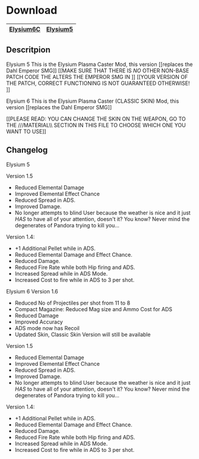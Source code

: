 # Download
[Elysium6C](https://github.com/BLCM/BLCMods/blob/master/Borderlands%202%20mods/CMD_Obvious/Elysium6C.txt) | [Elysium5](https://github.com/BLCM/BLCMods/blob/master/Borderlands%202%20mods/CMD_Obvious/Elysium5.txt) |
----|----|

## Descritpion
Elysium 5
This is the Elysium Plasma Caster Mod, this version [[replaces the Dahl Emperor SMG]] 
[[MAKE SURE THAT THERE IS *NO* OTHER NON-BASE PATCH CODE THE ALTERS THE EMPEROR SMG IN ]] 
[[YOUR VERSION OF THE PATCH, CORRECT FUNCTIONING IS NOT GUARANTEED OTHERWISE!          ]]

Elysium 6
This is the Elysium Plasma Caster (CLASSIC SKIN) Mod, this version [[replaces the Dahl Emperor SMG]] 

[[PLEASE READ: YOU CAN CHANGE THE SKIN ON THE WEAPON, GO TO THE ///MATERIAL\\\ SECTION IN THIS FILE TO CHOOSE WHICH ONE YOU WANT TO USE]]



## Changelog
Elysium 5

Version 1.5
- Reduced Elemental Damage
- Improved Elemental Effect Chance
- Reduced Spread in ADS.
- Improved Damage.
- No longer attempts to blind User because the weather is nice and it just *HAS* to have all of your attention, doesn't it? You know? Never mind the degenerates of Pandora
trying to kill you... 

Version 1.4:
- +1 Additional Pellet while in ADS.
- Reduced Elemental Damage and Effect Chance.
- Reduced Damage.
- Reduced Fire Rate while both Hip firing and ADS.
- Increased Spread while in ADS Mode.
- Increased Cost to fire while in ADS to 3 per shot.

Elysium 6
Version 1.6
- Reduced No of Projectiles per shot from 11 to 8
- Compact Magazine: Reduced Mag size and Ammo Cost for ADS
- Reduced Damage 
- Improved Accuracy
- ADS mode now has Recoil 
- Updated Skin, Classic Skin Version will still be available

Version 1.5
- Reduced Elemental Damage
- Improved Elemental Effect Chance
- Reduced Spread in ADS.
- Improved Damage.
- No longer attempts to blind User because the weather is nice and it just *HAS* to have all of your attention, doesn't it? You know? Never mind the degenerates of Pandora
trying to kill you... 

Version 1.4:
- +1 Additional Pellet while in ADS.
- Reduced Elemental Damage and Effect Chance.
- Reduced Damage.
- Reduced Fire Rate while both Hip firing and ADS.
- Increased Spread while in ADS Mode.
- Increased Cost to fire while in ADS to 3 per shot.